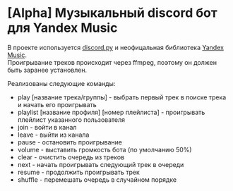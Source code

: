 <h1>[Alpha] Музыкальный discord бот для Yandex Music</h1>
<p>В проекте используется <a href="https://github.com/Rapptz/discord.py">discord.py</a> 
и неофицальная библиотека <a href="https://github.com/MarshalX/yandex-music-api">Yandex Music</a>.</br>
Проигрывание треков происходит через ffmpeg, поэтому он должен быть заранее установлен.</p>
<p>
Реализованы следующие команды:
  <ul>
    <li>play [название трека/группы] - выбрать первый трек в поиске трека и начать его проигрывать</li>
    <li>playlist [название профиля] [номер плейлиста] - проигрывать плейлист указанного пользователя</li>
    <li>join - войти в канал</li>
    <li>leave - выйти из канала</li>
    <li>pause - остановить проигрывание</li>
    <li>volume - выставить громкость бота (по умолчанию 50%)</li>
    <li>clear - очистить очередь из треков</li>
    <li>next - начать проигрывать следующий трек в очереди</li>
    <li>resume - продолжить проигрывать трек</li>
    <li>shuffle - перемешать очередь в случайном порядке</li>
  </ul> 
</p>
